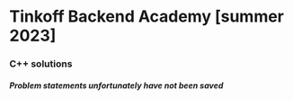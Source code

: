 # Tinkoff Backend Academy [summer 2023]
### C++ solutions
##### Problem statements unfortunately have not been saved
